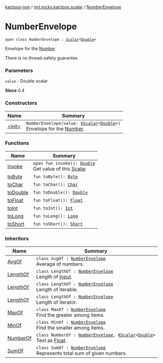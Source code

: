 [kactoos-jvm](../../index.md) / [nnl.rocks.kactoos.scalar](../index.md) / [NumberEnvelope](./index.md)

# NumberEnvelope

`open class NumberEnvelope : `[`Scalar`](../../nnl.rocks.kactoos/-scalar/index.md)`<`[`Double`](https://kotlinlang.org/api/latest/jvm/stdlib/kotlin/-double/index.html)`>`

Envelope for the [Number](https://kotlinlang.org/api/latest/jvm/stdlib/kotlin/-number/index.html).

There is no thread-safety guarantee.

### Parameters

`value` - Double scalar

**Since**
0.4

### Constructors

| Name | Summary |
|---|---|
| [&lt;init&gt;](-init-.md) | `NumberEnvelope(value: `[`KScalar`](../../nnl.rocks.kactoos/-k-scalar.md)`<`[`Double`](https://kotlinlang.org/api/latest/jvm/stdlib/kotlin/-double/index.html)`>)`<br>Envelope for the [Number](https://kotlinlang.org/api/latest/jvm/stdlib/kotlin/-number/index.html). |

### Functions

| Name | Summary |
|---|---|
| [invoke](invoke.md) | `open fun invoke(): `[`Double`](https://kotlinlang.org/api/latest/jvm/stdlib/kotlin/-double/index.html)<br>Get value of this [Scalar](../../nnl.rocks.kactoos/-scalar/index.md) |
| [toByte](to-byte.md) | `fun toByte(): `[`Byte`](https://kotlinlang.org/api/latest/jvm/stdlib/kotlin/-byte/index.html) |
| [toChar](to-char.md) | `fun toChar(): `[`Char`](https://kotlinlang.org/api/latest/jvm/stdlib/kotlin/-char/index.html) |
| [toDouble](to-double.md) | `fun toDouble(): `[`Double`](https://kotlinlang.org/api/latest/jvm/stdlib/kotlin/-double/index.html) |
| [toFloat](to-float.md) | `fun toFloat(): `[`Float`](https://kotlinlang.org/api/latest/jvm/stdlib/kotlin/-float/index.html) |
| [toInt](to-int.md) | `fun toInt(): `[`Int`](https://kotlinlang.org/api/latest/jvm/stdlib/kotlin/-int/index.html) |
| [toLong](to-long.md) | `fun toLong(): `[`Long`](https://kotlinlang.org/api/latest/jvm/stdlib/kotlin/-long/index.html) |
| [toShort](to-short.md) | `fun toShort(): `[`Short`](https://kotlinlang.org/api/latest/jvm/stdlib/kotlin/-short/index.html) |

### Inheritors

| Name | Summary |
|---|---|
| [AvgOf](../-avg-of/index.md) | `class AvgOf : `[`NumberEnvelope`](./index.md)<br>Average of numbers. |
| [LengthOf](../../nnl.rocks.kactoos.io/-length-of/index.md) | `class LengthOf : `[`NumberEnvelope`](./index.md)<br>Length of [Input](../../nnl.rocks.kactoos/-input/index.md). |
| [LengthOf](../../nnl.rocks.kactoos.iterable/-length-of/index.md) | `class LengthOf : `[`NumberEnvelope`](./index.md)<br>Length of iterable. |
| [LengthOf](../../nnl.rocks.kactoos.iterator/-length-of/index.md) | `class LengthOf : `[`NumberEnvelope`](./index.md)<br>Length of iterator. |
| [MaxOf](../-max-of/index.md) | `class MaxOf : `[`NumberEnvelope`](./index.md)<br>Find the greater among items. |
| [MinOf](../-min-of/index.md) | `class MinOf : `[`NumberEnvelope`](./index.md)<br>Find the smaller among items. |
| [NumberOf](../-number-of/index.md) | `class NumberOf : `[`NumberEnvelope`](./index.md)`, `[`KScalar`](../../nnl.rocks.kactoos/-k-scalar.md)`<`[`Double`](https://kotlinlang.org/api/latest/jvm/stdlib/kotlin/-double/index.html)`>`<br>Text as [Float](https://kotlinlang.org/api/latest/jvm/stdlib/kotlin/-float/index.html). |
| [SumOf](../-sum-of/index.md) | `class SumOf : `[`NumberEnvelope`](./index.md)<br>Represents total sum of given numbers. |
